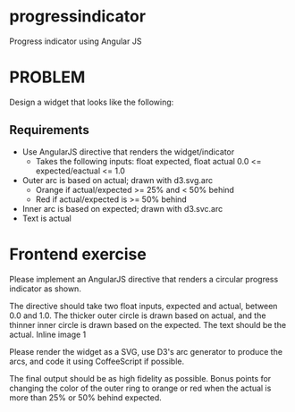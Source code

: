 progressindicator
=================

Progress indicator using Angular JS

PROBLEM
========
Design a widget that looks like the following:

## Requirements
- Use AngularJS directive that renders the widget/indicator
    - Takes the following inputs: float expected, float actual 0.0 <= expected/eactual <= 1.0
- Outer arc is based on actual; drawn with d3.svg.arc
    - Orange if actual/expected >= 25% and < 50% behind
    - Red if actual/expected is >= 50% behind
- Inner arc is based on expected; drawn with d3.svc.arc
- Text is actual

# Frontend exercise

Please implement an AngularJS directive that renders a circular progress indicator as shown.

The directive should take two float inputs, expected and actual, between 0.0 and 1.0. The thicker outer circle is drawn based on actual, and the thinner inner circle is drawn based on the expected. The text should be the actual.
Inline image 1

Please render the widget as a SVG, use D3's arc generator to produce the arcs, and code it using CoffeeScript if possible.

The final output should be as high fidelity as possible. Bonus points for changing the color of the outer ring to orange or red when the actual is more than 25% or 50% behind expected.
